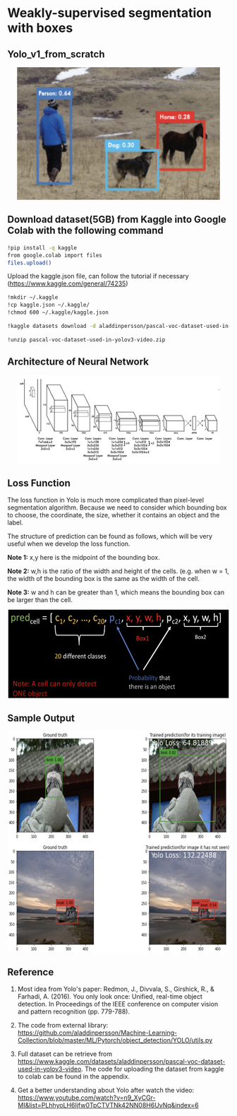 # Weakly-supervised segmentation with boxes
## Yolo_v1_from_scratch

<p align="center">
  <img width="460" height="300" src=images/yolo_sample.png>
</p>

## Download dataset(5GB) from Kaggle into Google Colab with the following command
```bash
!pip install -q kaggle
from google.colab import files
files.upload()
```
Upload the kaggle.json file, can follow the tutorial if necessary (https://www.kaggle.com/general/74235)
```bash
!mkdir ~/.kaggle
!cp kaggle.json ~/.kaggle/
!chmod 600 ~/.kaggle/kaggle.json
```

```bash
!kaggle datasets download -d aladdinpersson/pascal-voc-dataset-used-in-yolov3-video
```

```bash
!unzip pascal-voc-dataset-used-in-yolov3-video.zip
```

## Architecture of Neural Network
<p align="center">
  <img width="460" height="200" src=images/yolo_nn.png>
</p>

## Loss Function
The loss function in Yolo is much more complicated than pixel-level segmentation algorithm. Because we need to consider which bounding box to choose, the coordinate, the size, whether it contains an object and the label. 

The structure of prediction can be found as follows, which will be very useful when we develop the loss function.

**Note 1:** x,y here is the midpoint of the bounding box.

**Note 2:** w,h is the ratio of the width and height of the cells. (e.g. when w = 1, the width of the bounding box is the same as the width of the cell.

**Note 3:** w and h can be greater than 1, which means the bounding box can be larger than the cell.

<p align="center">
  <img src="images/pred_look.png" width="500" height="200"> 
</p>

## Sample Output
<p align="center">
  <img src="images/sample_output.png" width="700" height="500"> 
</p>

## Reference
1. Most idea from Yolo's paper:
Redmon, J., Divvala, S., Girshick, R., & Farhadi, A. (2016). You only look once: Unified, real-time object detection. In Proceedings of the IEEE conference on computer vision and pattern recognition (pp. 779-788).

2. The code from external library:
https://github.com/aladdinpersson/Machine-Learning-Collection/blob/master/ML/Pytorch/object_detection/YOLO/utils.py

3. Full dataset can be retrieve from https://www.kaggle.com/datasets/aladdinpersson/pascal-voc-dataset-used-in-yolov3-video. The code for uploading the dataset from kaggle to colab can be found in the appendix.
4. Get a better understanding about Yolo after watch the video:
https://www.youtube.com/watch?v=n9_XyCGr-MI&list=PLhhyoLH6Ijfw0TpCTVTNk42NN08H6UvNq&index=6
